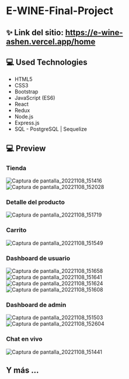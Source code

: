 # E-WINE-Final-Project

## ✨ Link del sitio: https://e-wine-ashen.vercel.app/home

## 💻 Used Technologies

- HTML5
- CSS3
- Bootstrap
- JavaScript (ES6)
- React
- Redux
- Node.js
- Express.js
- SQL - PostgreSQL | Sequelize

## 💻 Preview

### Tienda 

![Captura de pantalla_20221108_151416](https://user-images.githubusercontent.com/84194375/200647471-8ab1215d-48ae-4795-8272-96bc327626e7.png)
![Captura de pantalla_20221108_152028](https://user-images.githubusercontent.com/84194375/200648369-b8d36968-0fa7-467e-bc04-e0a3b3ce8ff8.png)

### Detalle del producto

![Captura de pantalla_20221108_151719](https://user-images.githubusercontent.com/84194375/200648514-3f14357a-c467-4185-b4ef-64fe02e18ce0.png)

### Carrito

![Captura de pantalla_20221108_151549](https://user-images.githubusercontent.com/84194375/200648624-4c854660-86a3-4ed7-91f6-00be1f8e02ac.png)

### Dashboard de usuario

![Captura de pantalla_20221108_151658](https://user-images.githubusercontent.com/84194375/200648873-52208f73-cf3d-45cb-9475-ad6749a20b71.png)
![Captura de pantalla_20221108_151641](https://user-images.githubusercontent.com/84194375/200648906-ff409fca-1309-4926-8ec2-ed578a8ec23d.png)
![Captura de pantalla_20221108_151624](https://user-images.githubusercontent.com/84194375/200648933-4bc5379a-3eb6-4078-83b2-51fda2438d1f.png)
![Captura de pantalla_20221108_151608](https://user-images.githubusercontent.com/84194375/200648945-bca2a2da-870b-4dc1-9d46-d31ff30054c2.png)

### Dashboard de admin

![Captura de pantalla_20221108_151503](https://user-images.githubusercontent.com/84194375/200648990-c5f59172-1907-4da7-9dcd-c162da9ff064.png)
![Captura de pantalla_20221108_152604](https://user-images.githubusercontent.com/84194375/200649014-ef5f21c8-8393-402c-bec8-1703f4f3277a.png)

### Chat en vivo

![Captura de pantalla_20221108_151441](https://user-images.githubusercontent.com/84194375/200649090-c754cafd-0672-4b19-bce7-533229ecb669.png)

## Y más ...
